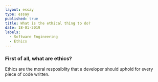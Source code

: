 ```yaml
---
layout: essay
type: essay
published: true
title: What is the ethical thing to do?
date: 18-01-2019
labels:
  - Software Engineering 
  - Ethics
---
```

### First of all, what are ethics?

  Ethics are the moral resposiblity that a developer should uphold for every piece of code written.


